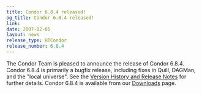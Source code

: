 ```yaml
---
title: Condor 6.8.4 released!
og_title: Condor 6.8.4 released!
link: 
date: 2007-02-05
layout: news
release_type: HTCondor
release_number: 6.8.4
---
```


The Condor Team is pleased to announce the release of Condor 6.8.4. Condor 6.8.4 is primarily a bugfix release, including fixes in Quill, DAGMan, and the "local universe".  See the <a href="manual/latest-stable/9_Version_History.html">Version History and Release Notes</a> for further details. Condor 6.8.4 is available from our <a href="downloads/">Downloads</a> page.
